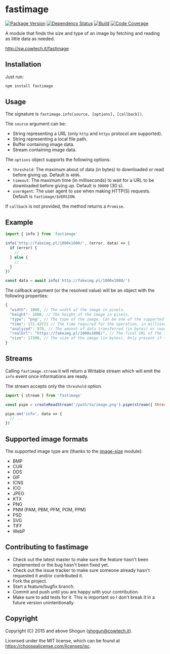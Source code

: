 # fastimage

[![Package Version](https://img.shields.io/npm/v/fastimage.svg)](https://npm.im/fastimage)
[![Dependency Status](https://img.shields.io/david/ShogunPanda/fastimage)](https://david-dm.org/ShogunPanda/fastimage)
[![Build](https://github.com/ShogunPanda/fastimage/workflows/CI/badge.svg)](https://github.com/ShogunPanda/fastimage/actions?query=workflow%3ACI)
[![Code Coverage](https://img.shields.io/codecov/c/gh/ShogunPanda/fastimage?token=KMA8EPI3DI)](https://codecov.io/gh/ShogunPanda/fastimage)

A module that finds the size and type of an image by fetching and reading as little data as needed.

http://sw.cowtech.it/fastimage

## Installation

Just run:

```bash
npm install fastimage
```

## Usage

The signature is `fastimage.info(source, [options], [callback])`.

The `source` argument can be:

- String representing a URL (only `http` and `https` protocol are supported).
- String representing a local file path.
- Buffer containing image data.
- Stream containing image data.

The `options` object supports the following options:

- `threshold`: The maximum about of data (in bytes) to downloaded or read before giving up. Default is `4096`.
- `timeout`: The maximum time (in milliseconds) to wait for a URL to be downloaded before giving up. Default is `30000` (30 s).
- `userAgent`: The user agent to use when making HTTP(S) requests. Default is `fastimage/$VERSION`.

If `callback` is not provided, the method returns a `Promise`.

## Example

```js
import { info } from 'fastimage'

info('http://fakeimg.pl/1000x1000/', (error, data) => {
  if (error) {
    // ...
  } else {
    // ...
  }
})

const data = await info('http://fakeimg.pl/1000x1000/')
```

The callback argument (or the resolved value) will be an object with the following properties:

```js
{
  "width": 1000, // The width of the image in pixels.
  "height": 1000, // The height of the image in pixels.
  "type": "png", // The type of the image. Can be one of the supported images formats (see section below).
  "time": 171.43721 // The time required for the operation, in milliseconds.
  "analyzed": 979, // The amount of data transferred (in bytes) or read (in case of files or Buffer) to identify the image.
  "realUrl": "https://fakeimg.pl/1000x1000/", // The final URL of the image after all the redirects. Only present if the source was a URL.
  "size": 17300, // The size of the image (in bytes). Only present if the source was a URL and  if the server returned the "Content-Length" HTTP header.
}
```

## Streams

Calling `fastimage.stream` it will return a Writable stream which will emit the `info` event once informations are ready.

The stream accepts only the `threshold` option.

```js
import { stream } from 'fastimage'

const pipe = createReadStream('/path/to/image.png').pipe(stream({ threshold: 100 }))

pipe.on('info', data => {
  // ...
})
```

## Supported image formats

The supported image type are (thanks to the [image-size](https://github.com/netroy/image-size) module):

- BMP
- CUR
- DDS
- GIF
- ICNS
- ICO
- JPEG
- KTX
- PNG
- PNM (PAM, PBM, PFM, PGM, PPM)
- PSD
- SVG
- TIFF
- WebP

## Contributing to fastimage

- Check out the latest master to make sure the feature hasn't been implemented or the bug hasn't been fixed yet.
- Check out the issue tracker to make sure someone already hasn't requested it and/or contributed it.
- Fork the project.
- Start a feature/bugfix branch.
- Commit and push until you are happy with your contribution.
- Make sure to add tests for it. This is important so I don't break it in a future version unintentionally.

## Copyright

Copyright (C) 2015 and above Shogun (shogun@cowtech.it).

Licensed under the MIT license, which can be found at https://choosealicense.com/licenses/isc.
